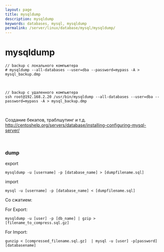 ```yaml
---
layout: page
title: mysqldump
description: mysqldump
keywords: databases, mysql, mysqldump
permalink: /server/linux/database/mysql/mysqldump/
---
```


# mysqldump

    // backup с локального компьютера
    # mysqldump --all-databases --user=dba --password=mypass -A > mysql_backup.dmp

<br/>

    // backup с удаленного компьютера
    ssh root@192.168.2.20 /usr/bin/mysqldump --all-databases --user=dba --password=mypass -A > mysql_backup.dmp

<br/>

Создание бекапов, траблшутинг и т.д.  
http://centoshelp.org/servers/database/installing-configuring-mysql-server/

<br/>

### dump

export

    mysqldump -u [username] -p [database_name] > [dumpfilename.sql]

import

    mysql -u [username] -p [database_name] < [dumpfilename.sql]

Со сжатием:

For Export:

    mysqldump -u [user] -p [db_name] | gzip > [filename_to_compress.sql.gz]

For Import:

    gunzip < [compressed_filename.sql.gz]  | mysql -u [user] -p[password] [databasename]

<!--

# cd /etc/init.d/
# ./apache2 stop




$ mysqldump wordpress --user=blogadmin --password=Password1* > mysql_backup.dmp


<br/>

Cloud SQL Instances -- MySQL

DB_NAME - wordpress
DB_USER - blogadmin
DB_PASSWORD - Password1*


Cloud SQL Instances -- Create Database

# mysql --host=104.197.170.9 \
    --user=root \
    --password


$ mysql --host=104.197.170.9 \
    wordpress \
    --user=blogadmin \
    --password < mysql_backup.dmp


$ mysql --host=104.197.170.9 \
    wordpress \
    --user=blogadmin \
    --password


show tables;

====

cd /var/www/html/wordpress

vi wp-config.php

# cd /etc/init.d/
# ./apache2 restart


GSP306
-->
